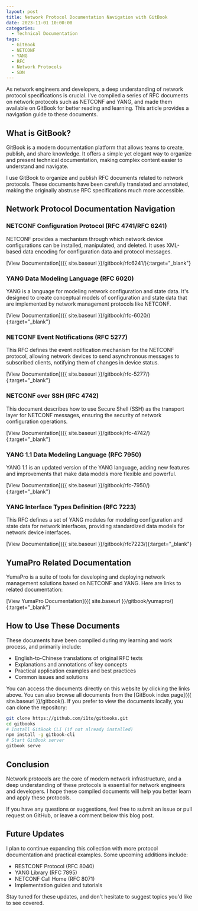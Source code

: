 ```yaml
---
layout: post
title: Network Protocol Documentation Navigation with GitBook
date: 2023-11-01 10:00:00
categories:
  - Technical Documentation
tags:
  - GitBook
  - NETCONF
  - YANG
  - RFC
  - Network Protocols
  - SDN
---
```


As network engineers and developers, a deep understanding of network protocol specifications is crucial. I've compiled a series of RFC documents on network protocols such as NETCONF and YANG, and made them available on GitBook for better reading and learning. This article provides a navigation guide to these documents.

## What is GitBook?

GitBook is a modern documentation platform that allows teams to create, publish, and share knowledge. It offers a simple yet elegant way to organize and present technical documentation, making complex content easier to understand and navigate.

I use GitBook to organize and publish RFC documents related to network protocols. These documents have been carefully translated and annotated, making the originally abstruse RFC specifications much more accessible.

## Network Protocol Documentation Navigation

### NETCONF Configuration Protocol (RFC 4741/RFC 6241)

NETCONF provides a mechanism through which network device configurations can be installed, manipulated, and deleted. It uses XML-based data encoding for configuration data and protocol messages.

[View Documentation]({{ site.baseurl }}/gitbook/rfc6241/){:target="_blank"}

### YANG Data Modeling Language (RFC 6020)

YANG is a language for modeling network configuration and state data. It's designed to create conceptual models of configuration and state data that are implemented by network management protocols like NETCONF.

[View Documentation]({{ site.baseurl }}/gitbook/rfc-6020/){:target="_blank"}

### NETCONF Event Notifications (RFC 5277)

This RFC defines the event notification mechanism for the NETCONF protocol, allowing network devices to send asynchronous messages to subscribed clients, notifying them of changes in device status.

[View Documentation]({{ site.baseurl }}/gitbook/rfc-5277/){:target="_blank"}

### NETCONF over SSH (RFC 4742)

This document describes how to use Secure Shell (SSH) as the transport layer for NETCONF messages, ensuring the security of network configuration operations.

[View Documentation]({{ site.baseurl }}/gitbook/rfc-4742/){:target="_blank"}

### YANG 1.1 Data Modeling Language (RFC 7950)

YANG 1.1 is an updated version of the YANG language, adding new features and improvements that make data models more flexible and powerful.

[View Documentation]({{ site.baseurl }}/gitbook/rfc-7950/){:target="_blank"}

### YANG Interface Types Definition (RFC 7223)

This RFC defines a set of YANG modules for modeling configuration and state data for network interfaces, providing standardized data models for network device interfaces.

[View Documentation]({{ site.baseurl }}/gitbook/rfc7223/){:target="_blank"}

## YumaPro Related Documentation

YumaPro is a suite of tools for developing and deploying network management solutions based on NETCONF and YANG. Here are links to related documentation:

[View YumaPro Documentation]({{ site.baseurl }}/gitbook/yumapro/){:target="_blank"}

## How to Use These Documents

These documents have been compiled during my learning and work process, and primarily include:

- English-to-Chinese translations of original RFC texts
- Explanations and annotations of key concepts
- Practical application examples and best practices
- Common issues and solutions

You can access the documents directly on this website by clicking the links above. You can also browse all documents from the [GitBook index page]({{ site.baseurl }}/gitbook/). If you prefer to view the documents locally, you can clone the repository:

```bash
git clone https://github.com/i1to/gitbooks.git
cd gitbooks
# Install GitBook CLI (if not already installed)
npm install -g gitbook-cli
# Start GitBook server
gitbook serve
```

## Conclusion

Network protocols are the core of modern network infrastructure, and a deep understanding of these protocols is essential for network engineers and developers. I hope these compiled documents will help you better learn and apply these protocols.

If you have any questions or suggestions, feel free to submit an issue or pull request on GitHub, or leave a comment below this blog post.

## Future Updates

I plan to continue expanding this collection with more protocol documentation and practical examples. Some upcoming additions include:

- RESTCONF Protocol (RFC 8040)
- YANG Library (RFC 7895)
- NETCONF Call Home (RFC 8071)
- Implementation guides and tutorials

Stay tuned for these updates, and don't hesitate to suggest topics you'd like to see covered.

